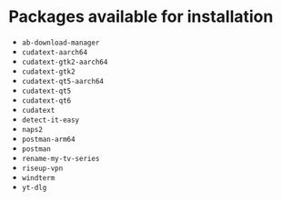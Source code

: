 # Packages available for installation

* `ab-download-manager`
* `cudatext-aarch64`
* `cudatext-gtk2-aarch64`
* `cudatext-gtk2`
* `cudatext-qt5-aarch64`
* `cudatext-qt5`
* `cudatext-qt6`
* `cudatext`
* `detect-it-easy`
* `naps2`
* `postman-arm64`
* `postman`
* `rename-my-tv-series`
* `riseup-vpn`
* `windterm`
* `yt-dlg`
